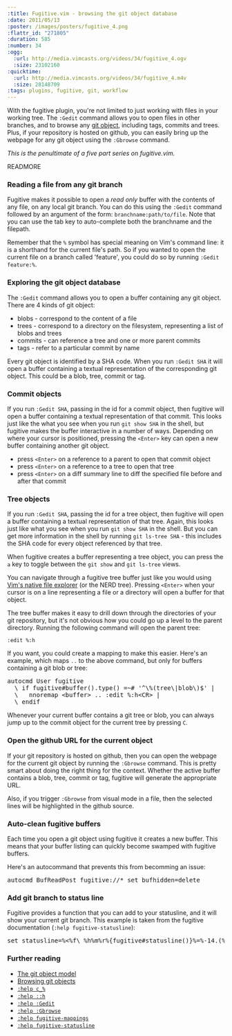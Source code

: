 ```yaml
--- 
:title: Fugitive.vim - browsing the git object database
:date: 2011/05/13
:poster: /images/posters/fugitive_4.png
:flattr_id: "271805"
:duration: 585
:number: 34
:ogg: 
  :url: http://media.vimcasts.org/videos/34/fugitive_4.ogv
  :size: 23102160
:quicktime: 
  :url: http://media.vimcasts.org/videos/34/fugitive_4.m4v
  :size: 28148709
:tags: plugins, fugitive, git, workflow
---
```


With the fugitive plugin, you're not limited to just working with files in your working tree. The `:Gedit` command allows you to open files in other branches, and to browse any [git object][gito], including tags, commits and trees. Plus, if your repository is hosted on github, you can easily bring up the webpage for any git object using the `:Gbrowse` command.

*This is the penultimate of a five part series on fugitive.vim.*

[gito]: http://book.git-scm.com/1_the_git_object_model.html


READMORE


### Reading a file from any git branch

Fugitive makes it possible to open a *read only* buffer with the contents of any file, on any local git branch. You can do this using the `:Gedit` command followed by an argument of the form: `branchname:path/to/file`. Note that you can use the tab key to auto-complete both the branchname and the filepath.

Remember that the `%` symbol has special meaning on Vim's command line: it is a shorthand for the current file's path. So if you wanted to open the current file on a branch called 'feature', you could do so by running `:Gedit feature:%`.

### Exploring the git object database

The `:Gedit` command allows you to open a buffer containing any git object. There are 4 kinds of git object:

* blobs - correspond to the content of a file
* trees - correspond to a directory on the filesystem, representing a list of blobs and trees
* commits - can reference a tree and one or more parent commits
* tags - refer to a particular commit by name

Every git object is identified by a SHA code. When you run `:Gedit SHA` it will open a buffer containing a textual representation of the corresponding git object. This could be a blob, tree, commit or tag.

### Commit objects

If you run `:Gedit SHA`, passing in the id for a commit object, then fugitive will open a buffer containing a textual representation of that commit. This looks just like the what you see when you run `git show SHA` in the shell, but fugitive makes the buffer interactive in a number of ways. Depending on where your cursor is positioned, pressing the `<Enter>` key can open a new buffer containing another git object.

* press `<Enter>` on a reference to a parent to open that commit object
* press `<Enter>` on a reference to a tree to open that tree
* press `<Enter>` on a diff summary line to diff the specified file before and after that commit

### Tree objects

If you run `:Gedit SHA`, passing the id for a tree object, then fugitive will open a buffer containing a textual representation of that tree. Again, this looks just like what you see when you run `git show SHA` in the shell. But you can get more information in the shell by running `git ls-tree SHA` - this includes the SHA code for every object referenced by that tree.

When fugitive creates a buffer representing a tree object, you can press the `a` key to toggle between the `git show` and `git ls-tree` views.

You can navigate through a fugitive tree buffer just like you would using [Vim's native file explorer][15] (or the NERD tree). Pressing `<Enter>` when your cursor is on a line representing a file or a directory will open a buffer for that object.

The tree buffer makes it easy to drill down through the directories of your git repository, but it's not obvious how you could go up a level to the parent directory. Running the following command will open the parent tree:

    :edit %:h

If you want, you could create a mapping to make this easier. Here's an example, which maps `..` to the above command, but only for buffers containing a git blob or tree:

<pre class="brush: vimscript">
autocmd User fugitive 
  \ if fugitive#buffer().type() =~# '^\%(tree\|blob\)$' |
  \   nnoremap &lt;buffer&gt; .. :edit %:h&lt;CR&gt; |
  \ endif
</pre>

Whenever your current buffer contains a git tree or blob, you can always jump up to the commit object for the current tree by pressing `C`.

### Open the github URL for the current object

If your git repository is hosted on github, then you can open the webpage for the current git object by running the `:Gbrowse` command. This is pretty smart about doing the right thing for the context. Whether the active buffer contains a blob, tree, commit or tag, fugitive will generate the appropriate URL.

Also, if you trigger `:Gbrowse` from visual mode in a file, then the selected lines will be highlighted in the github source.

### Auto-clean fugitive buffers

Each time you open a git object using fugitive it creates a new buffer. This means that your buffer listing can quickly become swamped with fugitive buffers.

Here's an autocommand that prevents this from becomming an issue:

<pre class="brush: vimscript">
autocmd BufReadPost fugitive://* set bufhidden=delete
</pre>

### Add git branch to status line

Fugitive provides a function that you can add to your statusline, and it will show your current git branch. This example is taken from the fugitive documentation (`:help fugitive-statusline`):

<pre class="brush: vimscript">
set statusline=%&lt;%f\ %h%m%r%{fugitive#statusline()}%=%-14.(%l,%c%V%)\ %P
</pre>

### Further reading

* [The git object model][gito]
* [Browsing git objects][gbr]
* [`:help c_%`][percent]
* [`:help ::h`][colonH]
* [`:help :Gedit`][Gedit]
* [`:help :Gbrowse`][Gbrowse]
* [`:help fugitive-mappings`][mappings]
* [`:help fugitive-statusline`][statusline]

[gito]: http://book.git-scm.com/1_the_git_object_model.html
[gbr]: http://book.git-scm.com/7_browsing_git_objects.html
[colonH]: http://vimdoc.sourceforge.net/htmldoc/cmdline.html#::h
[percent]: http://vimdoc.sourceforge.net/htmldoc/cmdline.html#c_%
[15]: /e/15
[Gedit]: http://vim-doc.heroku.com/view?https://raw.github.com/tpope/vim-fugitive/master/doc/fugitive.txt#fugitive-:Gedit
[Gbrowse]: http://vim-doc.heroku.com/view?https://raw.github.com/tpope/vim-fugitive/master/doc/fugitive.txt#fugitive-:Gbrowse
[mappings]: http://vim-doc.heroku.com/view?https://raw.github.com/tpope/vim-fugitive/master/doc/fugitive.txt#fugitive-mappings
[statusline]: http://vim-doc.heroku.com/view?https://raw.github.com/tpope/vim-fugitive/master/doc/fugitive.txt#fugitive-statusline
